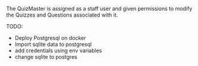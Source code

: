 The QuizMaster is assigned as a staff user and given permissions to modify the Quizzes and Questions associated with it.

TODO:

- Deploy Postgresql on docker
- Import sqlite data to postgresql
- add credentials using env variables
- change sqlite to postgres